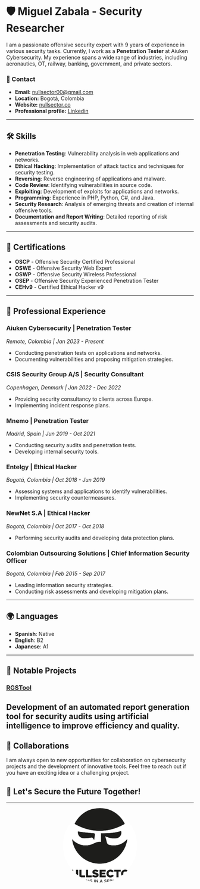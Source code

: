 # 🛡️ Miguel Zabala - Security Researcher

I am a passionate offensive security expert with 9 years of experience in various security tasks. Currently, I work as a **Penetration Tester** at Aiuken Cybersecurity. My experience spans a wide range of industries, including aeronautics, OT, railway, banking, government, and private sectors.

### 📧 Contact
- **Email:** [nullsector00@gmail.com](mailto:nullsector00@gmail.com)
- **Location:** Bogotá, Colombia
- **Website:** [nullsector.co](https://nullsector.co/)
- **Professional profile:** [Linkedin](https://www.linkedin.com/in/miguelzabalap/) 
---

## 🛠️ Skills

- **Penetration Testing**: Vulnerability analysis in web applications and networks.
- **Ethical Hacking**: Implementation of attack tactics and techniques for security testing.
- **Reversing**: Reverse engineering of applications and malware.
- **Code Review**: Identifying vulnerabilities in source code.
- **Exploiting**: Development of exploits for applications and networks.
- **Programming**: Experience in PHP, Python, C#, and Java.
- **Security Research**: Analysis of emerging threats and creation of internal offensive tools.
- **Documentation and Report Writing**: Detailed reporting of risk assessments and security audits.

---

## 📜 Certifications

- **OSCP** - Offensive Security Certified Professional
- **OSWE** - Offensive Security Web Expert
- **OSWP** - Offensive Security Wireless Professional
- **OSEP** - Offensive Security Experienced Penetration Tester
- **CEHv9** - Certified Ethical Hacker v9

---

## 🧩 Professional Experience

### Aiuken Cybersecurity | Penetration Tester
_Remote, Colombia | Jan 2023 - Present_

- Conducting penetration tests on applications and networks.
- Documenting vulnerabilities and proposing mitigation strategies.

### CSIS Security Group A/S | Security Consultant
_Copenhagen, Denmark | Jan 2022 - Dec 2022_

- Providing security consultancy to clients across Europe.
- Implementing incident response plans.

### Mnemo | Penetration Tester
_Madrid, Spain | Jun 2019 - Oct 2021_

- Conducting security audits and penetration tests.
- Developing internal security tools.

### Entelgy | Ethical Hacker
_Bogotá, Colombia | Oct 2018 - Jun 2019_

- Assessing systems and applications to identify vulnerabilities.
- Implementing security countermeasures.

### NewNet S.A | Ethical Hacker
_Bogotá, Colombia | Oct 2017 - Oct 2018_

- Performing security audits and developing data protection plans.

### Colombian Outsourcing Solutions | Chief Information Security Officer
_Bogotá, Colombia | Feb 2015 - Sep 2017_

- Leading information security strategies.
- Conducting risk assessments and developing mitigation plans.

---

## 🌍 Languages

- **Spanish**: Native
- **English**: B2
- **Japanese**: A1

---

## 📂 Notable Projects

### [RGSTool](https://github.com/MangelZabalaDevelop/RGS)
Development of an automated report generation tool for security audits using artificial intelligence to improve efficiency and quality.
---

## 🤝 Collaborations

I am always open to new opportunities for collaboration on cybersecurity projects and the development of innovative tools. Feel free to reach out if you have an exciting idea or a challenging project.

## 🚀 Let's Secure the Future Together!

---

<div align="center">
  <img src="https://github.com/MangelZabalaDevelop/MangelZabalaDevelop/blob/main/Logo%20NULLSECTOR-1.png" alt="Miguel Zabala" style="border-radius: 50%; width: 200px; height: 200px;">
</div>
